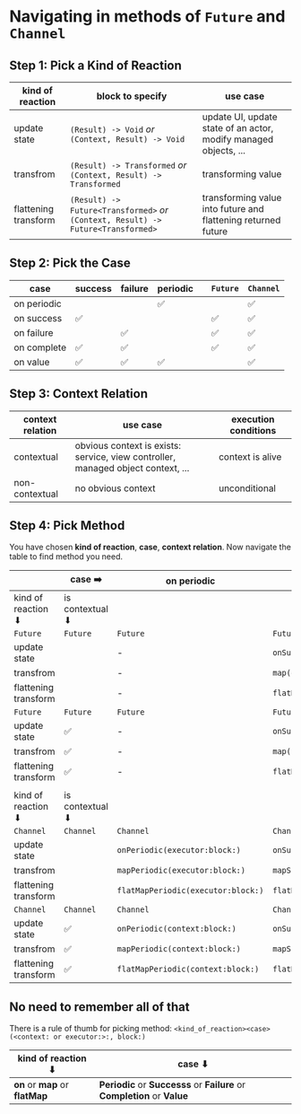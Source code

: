 # Navigating in methods of `Future` and `Channel`

## Step 1: Pick a Kind of Reaction

| kind of reaction     | block to specify                                                                  | use case                                                         |
|----------------------|-----------------------------------------------------------------------------------|------------------------------------------------------------------|
| update state         | `(Result) -> Void`                *or* `(Context, Result) -> Void`                | update UI, update state of an actor, modify managed objects, ... |
| transfrom            | `(Result) -> Transformed`         *or* `(Context, Result) -> Transformed`         | transforming value                                               |
| flattening transform | `(Result) -> Future<Transformed>` *or* `(Context, Result) -> Future<Transformed>` | transforming value into future and flattening returned future    |

## Step 2: Pick the Case

| case         | success | failure | periodic |   | `Future` | `Channel` |
|--------------|---------|---------|----------|---|----------|-----------|
| on periodic  |         |         | ✅       |   |          | ✅        |
| on success   | ✅      |         |          |   | ✅       | ✅        |
| on failure   |         | ✅      |          |   | ✅       | ✅        |
| on complete  | ✅      | ✅      |          |   | ✅       | ✅        |
| on value     | ✅      | ✅      | ✅       |   |          | ✅        |


## Step 3: Context Relation

| context relation | use case                                                                         | execution conditions |
|------------------|----------------------------------------------------------------------------------|----------------------|
| contextual       | obvious context is exists: service, view controller, managed object context, ... | context is alive     |
| non-contextual   | no obvious context                                                               | unconditional        |

## Step 4: Pick Method
You have chosen **kind of reaction**, **case**, **context relation**. Now navigate the table to find method you need.

|                      | case ➡️            	| on periodic                        | on success                        | on failure                     | on complete                          | on value                   |
|----------------------|--------------------|------------------------------------|-----------------------------------|--------------------------------|--------------------------------------|----------------------------|
| kind of reaction ⬇  | is contextual ⬇   	| | | | | |
| `Future`             | `Future`          	| `Future`                           | `Future`                          | `Future`                       | `Future`                             | `Future`                   |
| update state         |                   	| -	                                 | `onSuccess(executor:block:)`      | `onFailure(executor:block:)`   | `onComplete(executor:block:)`        | -                          |
| transfrom            |                   	| -                                  | `map(executor:block:)`            | `recover(executor:block:)`     | `mapCompletion(executor:block:)`     | -                          |
| flattening transform |                   	| -                                  | `flatMap(executor:block:)`        | `flatRecover(executor:block:)` | `flatMapCompletion(executor:block:)` | -                          |
| `Future`             | `Future`          	| `Future`                           | `Future`                          | `Future`                       | `Future`                             | `Future`                   |
| update state         | ✅                	| -	                               	 | `onSuccess(context:block:)`       | `onFailure(context:block:)`    | `onComplete(context:block:)`         | -                          |
| transfrom            | ✅                	| -                                  | `map(context:block:)`             | `recover(context:block:)`      | `mapCompletion(context:block:)`      | -                          |
| flattening transform | ✅              	| -                                  | `flatMap(context:block:)`         | `flatRecover(context:block:)`  | `flatMapCompletion(context:block:)`  | -                          |
||||||||
| kind of reaction ⬇  | is contextual ⬇   	| | | | | |
| `Channel`            | `Channel`         	| `Channel`                          | `Channel`                         | `Channel`                      | `Channel`                            | `Channel`                  |
| update state         |                   	| `onPeriodic(executor:block:)`      | `onSuccess(executor:block:)`      | `onFailure(executor:block:)`   | `onComplete(executor:block:)`        | `onValue(executor:block:)` |
| transfrom            |                   	| `mapPeriodic(executor:block:)`     | `mapSuccess(executor:block:)`     | `recover(executor:block:)`     | `mapCompletion(executor:block:)`     | `map(executor:block:)`     |
| flattening transform |                   	| `flatMapPeriodic(executor:block:)` | `flatMapSuccess(executor:block:)` | `flatRecover(executor:block:)` | `flatMapCompletion(executor:block:)` | -                          |
| `Channel`            | `Channel`         	| `Channel`                          | `Channel`                         | `Channel`                      | `Channel`                            | `Channel`                  |
| update state         | ✅                 	| `onPeriodic(context:block:)`       | `onSuccess(context:block:)`       | `onFailure(context:block:)`    | `onComplete(context:block:)`         | `onValue(context:block:)`  |
| transfrom            | ✅                 	| `mapPeriodic(context:block:)`      | `mapSuccess(context:block:)`      | `recover(context:block:)`      | `mapCompletion(context:block:)`      | `map(context:block:)`      |
| flattening transform | ✅                 	| `flatMapPeriodic(context:block:)`  | `flatMapSuccess(context:block:)`  | `flatRecover(context:block:)`  | `flatMapCompletion(context:block:)`  | -                          |


## No need to remember all of that
There is a rule of thumb for picking method: `<kind_of_reaction><case>(<context: or executor:>:, block:)`

| kind of reaction ⬇	| case ⬇	|
|-----------------------|-----------|
| **on** or **map** or **flatMap** | **Periodic** or **Successs** or **Failure** or **Completion** or **Value** |
